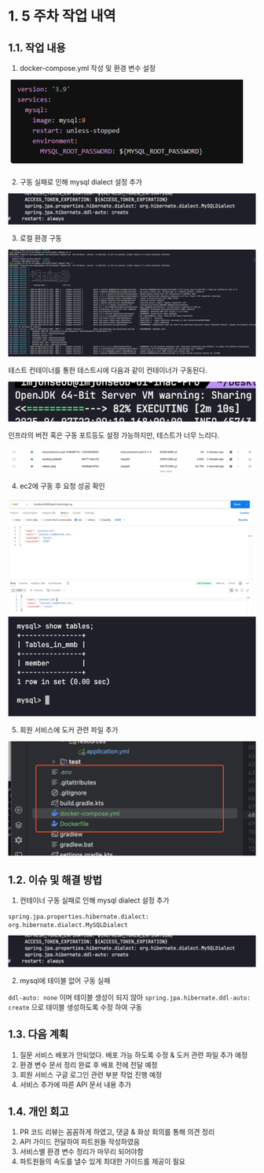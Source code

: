 # 1. 5 주차 작업 내역

## 1.1. 작업 내용

1. docker-compose.yml 작성 및 환경 변수 설정

![intro](../../9_images/docker-compsoe-env-option.png)

2. 구동 실패로 인해 mysql dialect 설정 추가

![intro](../../9_images/jpa_mysql_dialect_option.png)

3. 로컬 환경 구동

![intro](../../9_images/mmb_member_service_run_log.png)

테스트 컨테이너를 통한 테스트시에 다음과 같이 컨테이너가 구동된다.  

![intro](../../9_images/long-build-time.png)

인프라의 버전 혹은 구동 포트등도 설정 가능하지만, 테스트가 너무 느리다.  

![intro](../../9_images/test-container.png)

4. ec2에 구동 후 요청 성공 확인

![intro](../../9_images/mmb_member_service_postman.png)
![intro](../../9_images/show_table_command.png)

5. 회원 서비스에 도커 관련 파일 추가

![intro](../../9_images/add_dockerfiles.png)

## 1.2. 이슈 및 해결 방법

1. 컨테이너 구동 실패로 인해 mysql dialect 설정 추가

`spring.jpa.properties.hibernate.dialect: org.hibernate.dialect.MySQLDialect`

![intro](../../9_images/jpa_mysql_dialect_option.png)

2. mysql에 테이블 없어 구동 실패

`ddl-auto: none` 이며 테이블 생성이 되지 않아
`spring.jpa.hibernate.ddl-auto: create` 으로 테이블 생성하도록 수정 하여 구동

## 1.3. 다음 계획

1. 질문 서비스 배포가 안되었다. 배포 가능 하도록 수정 & 도커 관련 파일 추가 예정
2. 환경 변수 문서 정리 완료 후 배포 전에 전달 예정
3. 회원 서비스 구글 로그인 관련 부분 작업 진행 예정
4. 서비스 추가에 따른 API 문서 내용 추가

## 1.4. 개인 회고

1. PR 코드 리뷰는 꼼꼼하게 하였고, 댓글 & 화상 회의를 통해 의견 정리
2. API 가이드 전달하여 파트원들 작성하였음
3. 서비스별 환경 변수 정리가 마무리 되어야함
4. 파트원들의 속도를 낼수 있게 최대한 가이드를 제공이 필요